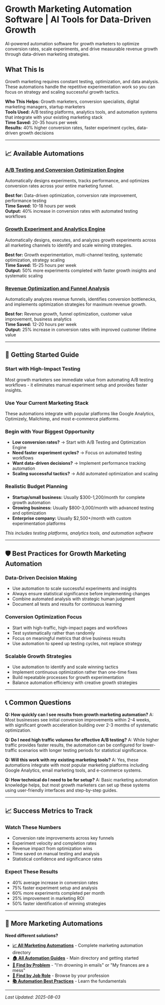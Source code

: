 # Growth Marketing Automation Software | AI Tools for Data-Driven Growth

<!-- SEO Meta Description: Growth marketing automation software to optimize conversion rates, automate A/B testing, and scale data-driven growth strategies. Increase conversions by 40% with AI-powered marketing tools. -->

<!-- Target Keywords: growth marketing automation, conversion optimization software, growth hacking tools, marketing experimentation platform, data-driven marketing automation -->

AI-powered automation software for growth marketers to optimize conversion rates, scale experiments, and drive measurable revenue growth through data-driven marketing strategies.

## What This Is

Growth marketing requires constant testing, optimization, and data analysis. These automations handle the repetitive experimentation work so you can focus on strategy and scaling successful growth tactics.

**Who This Helps:** Growth marketers, conversion specialists, digital marketing managers, startup marketers  
**Tools Used:** A/B testing platforms, analytics tools, and automation systems that integrate with your existing marketing stack  
**Time Saved:** 20-35 hours per week  
**Results:** 40% higher conversion rates, faster experiment cycles, data-driven growth decisions  

---

## 📈 Available Automations

### [A/B Testing and Conversion Optimization Engine](A-B%20Testing%20and%20Conversion%20Optimization%20Engine.md)
Automatically designs experiments, tracks performance, and optimizes conversion rates across your entire marketing funnel.

**Best for:** Data-driven optimization, conversion rate improvement, performance testing  
**Time Saved:** 10-18 hours per week  
**Output:** 40% increase in conversion rates with automated testing workflows

### [Growth Experiment and Analytics Engine](Growth%20Experiment%20and%20Analytics%20Engine.md)
Automatically designs, executes, and analyzes growth experiments across all marketing channels to identify and scale winning strategies.

**Best for:** Growth experimentation, multi-channel testing, systematic optimization, strategy scaling  
**Time Saved:** 15-25 hours per week  
**Output:** 50% more experiments completed with faster growth insights and systematic scaling

### [Revenue Optimization and Funnel Analysis](Revenue%20Optimization%20and%20Funnel%20Analysis.md)
Automatically analyzes revenue funnels, identifies conversion bottlenecks, and implements optimization strategies for maximum revenue growth.

**Best for:** Revenue growth, funnel optimization, customer value improvement, business analytics  
**Time Saved:** 12-20 hours per week  
**Output:** 25% increase in conversion rates with improved customer lifetime value

---

## 🎯 Getting Started Guide

### Start with High-Impact Testing
Most growth marketers see immediate value from automating A/B testing workflows - it eliminates manual experiment setup and provides faster insights.

### Use Your Current Marketing Stack
These automations integrate with popular platforms like Google Analytics, Optimizely, Mailchimp, and most e-commerce platforms.

### Begin with Your Biggest Opportunity
- **Low conversion rates?** → Start with A/B Testing and Optimization Engine
- **Need faster experiment cycles?** → Focus on automated testing workflows
- **Want data-driven decisions?** → Implement performance tracking automation
- **Scaling successful tactics?** → Add automated optimization and scaling

### Realistic Budget Planning
- **Startup/small business:** Usually $300-1,200/month for complete growth automation
- **Growing business:** Usually $800-3,000/month with advanced testing and optimization
- **Enterprise company:** Usually $2,500+/month with custom experimentation platforms

*This includes testing platforms, analytics tools, and automation software*

---

## 🛡️ Best Practices for Growth Marketing Automation

### Data-Driven Decision Making
- Use automation to scale successful experiments and insights
- Always ensure statistical significance before implementing changes
- Combine automated analysis with strategic human judgment
- Document all tests and results for continuous learning

### Conversion Optimization Focus
- Start with high-traffic, high-impact pages and workflows
- Test systematically rather than randomly
- Focus on meaningful metrics that drive business results
- Use automation to speed up testing cycles, not replace strategy

### Scalable Growth Strategies
- Use automation to identify and scale winning tactics
- Implement continuous optimization rather than one-time fixes
- Build repeatable processes for growth experimentation
- Balance automation efficiency with creative growth strategies

---

## 📞 Common Questions

**Q: How quickly can I see results from growth marketing automation?**
A: Most businesses see initial conversion improvements within 2-4 weeks, with significant growth acceleration building over 2-3 months of systematic optimization.

**Q: Do I need high traffic volumes for effective A/B testing?**
A: While higher traffic provides faster results, the automation can be configured for lower-traffic scenarios with longer testing periods for statistical significance.

**Q: Will this work with my existing marketing tools?**
A: Yes, these automations integrate with most popular marketing platforms including Google Analytics, email marketing tools, and e-commerce systems.

**Q: How technical do I need to be for setup?**
A: Basic marketing automation knowledge helps, but most growth marketers can set up these systems using user-friendly interfaces and step-by-step guides.

---

## 📈 Success Metrics to Track

### Watch These Numbers
- Conversion rate improvements across key funnels
- Experiment velocity and completion rates
- Revenue impact from optimization wins
- Time saved on manual testing and analysis
- Statistical confidence and significance rates

### Expect These Results
- 40% average increase in conversion rates
- 75% faster experiment setup and analysis
- 60% more experiments completed per month
- 25% improvement in marketing ROI
- 50% faster identification of winning strategies

---

## 🔗 More Marketing Automations

**Need different solutions?**
- **[📈 All Marketing Automations](../Marketing%20Overview.md)** - Complete marketing automation directory
- **[🏠 All Automation Guides](../../../AI%20Automations%20Guide.md)** - Main directory and getting started
- **[🎯 Find by Problem](../../../Automation%20Workflows%20by%20Problem.md)** - "I'm drowning in emails" or "My finances are a mess"
- **[👔 Find by Job Role](../../../Automation%20Workflows%20by%20Job%20Role.md)** - Browse by your profession
- **[📚 Automation Best Practices](../../../Automation%20Best%20Practices.md)** - Learn the fundamentals

---

*Last Updated: 2025-08-03*